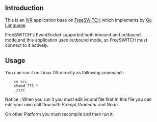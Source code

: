 ## Introduction
This is an [IVR](http://en.wikipedia.org/wiki/Interactive_voice_response) application base on  [FreeSWITCH](http://www.freeswitch.org/) which implements by [Go Language](http://golang.org/).

FreeSWITCH's EventSocket supported both inbound and outbound mode,and this application uses outbound mode, so FreeSWITCH must connect to it actively.

## Usage

You can run it on Linux OS directly as following command :

		cd src
		chmod 775 *
		./src
		
Notice : When you run it you must edit ivr.xml file first,In this file you can edit your own call flow with *Prompt*,*Grammar* and *Node*.

On other Platform you must recompile and then run it.	


